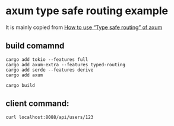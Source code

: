 # axum type safe routing example

It is mainly copied from [How to use “Type safe routing” of axum](https://mixi-developers.mixi.co.jp/how-to-use-type-safe-routing-of-axum-c06c1b1b1ab)


## build comamnd
``` shell
cargo add tokio --features full
cargo add axum-extra --features typed-routing
cargo add serde --features derive
cargo add axum

cargo build
```

## client command:

``` shell
curl localhost:8088/api/users/123
```
